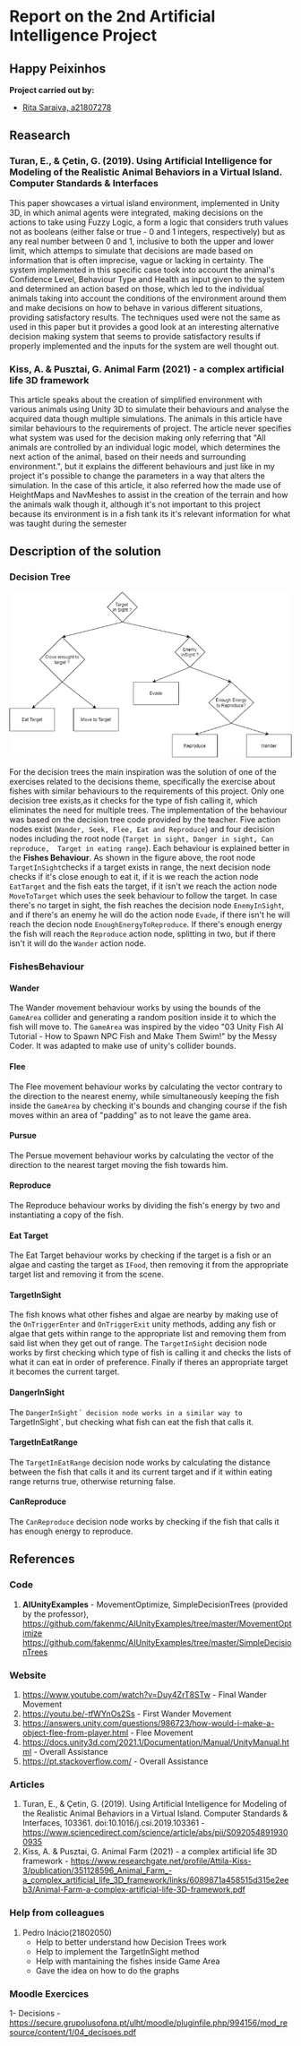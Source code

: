 # Report on the 2nd Artificial Intelligence Project

## Happy Peixinhos

**Project carried out by:**
- [Rita Saraiva, a21807278](https://github.com/RitaSaraiva)

## Reasearch

### Turan, E., & Çetin, G. (2019). Using Artificial Intelligence for Modeling of the Realistic Animal Behaviors in a Virtual Island. Computer Standards & Interfaces

This paper showcases a virtual island environment, implemented in Unity 3D, in 
which animal agents were integrated, making decisions on the actions to take using
Fuzzy Logic, a form a logic that considers truth values not as booleans (either 
false or true - 0 and 1 integers, respectively) but as any real number between 0
and 1, inclusive to both the upper and lower limit, which attemps to simulate that
decisions are made based on information that is often imprecise, vague or lacking
in certainty. The system implemented in this specific case took into account the
animal's Confidence Level, Behaviour Type and Health as input given to the system
and determined an action based on those, which led to the individual animals 
taking into account the conditions of the environment around them and make 
decisions on how to behave in various different situations, providing satisfactory
results. The techniques used were not the same as used in this paper but it provides
a good look at an interesting alternative decision making system that seems to 
provide satisfactory results if properly implemented and the inputs for the system
are well thought out.

### Kiss, A. & Pusztai, G. Animal Farm (2021) - a complex artificial life 3D framework

This article speaks about the creation of simplified environment with various 
animals using Unity 3D to simulate their behaviours and analyse the acquired data
though multiple simulations. The animals in this article have similar behaviours
to the requirements of project. The article never specifies what system was used
for the decision making only referring that "All animals are controlled by an 
individual logic model, which determines the next action of the animal, based on 
their needs and surrounding environment.", but it explains the different behaviours
and just like in my project it's possible to change the parameters in a way that
alters the simulation. In the case of this article, it also referred how the made
use of HeightMaps and NavMeshes to assist in the creation of the terrain and how
the animals walk though it, although it's not important to this project because 
its environment is in a fish tank its it's relevant information for what was taught
during the semester

## Description of the solution

### Decision Tree
![Decision Tree](decisionTree.png "DecisionTree")

For the decision trees the main inspiration was the solution of one of the 
exercises related to the decisions theme, specifically the exercise about fishes
with similar behaviours to the requirements of this project. Only one decision 
tree exists,as it checks for the type of fish calling it, which eliminates the 
need for multiple trees.
The implementation of the behaviour was based on the decision tree code provided
by the teacher.
Five action nodes exist (`Wander, Seek, Flee, Eat and Reproduce`) and four decision
nodes including the root node (`Target in sight, Danger in sight, Can reproduce, 
Target in eating range`). Each behaviour is explained better in the **Fishes 
Behaviour**.
As shown in the figure above, the root node `TargetInSight`checks if a
target exists in range, the next decision node checks if it's close enough
to eat it, if it is we reach the action node `EatTarget` and the fish eats the 
target, if it isn't we reach the action node `MoveToTarget` which uses the seek
behaviour to follow the target. In case there's no target in sight, the fish 
reaches the decision node `EnemyInSight`, and if there's an enemy he will do the
action node `Evade`, if there isn't he will reach the decion node 
`EnoughEnergyToReproduce`. If there's enough energy the fish will reach the 
`Reproduce` action node, splitting in two, but if there isn't it will do the 
`Wander` action node.
 
### FishesBehaviour

#### Wander
The Wander movement behaviour works by using the bounds of the `GameArea` collider
	and generating a random position inside it to which the fish will move to.
	The `GameArea` was inspired by the video "03 Unity Fish AI Tutorial - How to 
	Spawn NPC Fish and Make Them Swim!" by the Messy Coder. It was adapted to make
	use of unity's collider bounds.

#### Flee
The Flee movement behaviour works by calculating the vector contrary to the
	direction to the nearest enemy, while simultaneously keeping the fish inside
	the `GameArea` by checking it's bounds and changing course if the fish moves
	within an area of "padding" as to not leave the game area.

#### Pursue
The Persue movement behaviour works by calculating the vector of the direction
	to the nearest target moving the fish towards him. 

#### Reproduce
The Reproduce behaviour works by dividing the fish's energy by two and 
	instantiating a copy of the fish.

#### Eat Target
The Eat Target behaviour works by checking if the target is a fish or an algae
	and casting the target as `IFood`, then removing it from the appropriate target
	list and removing it from the scene.

#### TargetInSight
The fish knows what other fishes and algae are nearby by making use of the
	`OnTriggerEnter` and `OnTriggerExit` unity methods, adding any fish or algae
	that gets within range to the appropriate list and removing them from said list
	when they get out of range. The `TargetInSight` decision node works by first
	checking which type of fish is calling it and checks the lists of what it can
	eat in order of preference. Finally if theres an appropriate target it becomes
	the current target.

#### DangerInSight
The `DangerInSight´ decision node works in a similar way to `TargetInSight`,
	but checking what fish can eat the fish that calls it.

#### TargetInEatRange
The `TargetInEatRange` decision node works by calculating the distance between
	the fish that calls it and its current target and if it within eating range 
	returns true, otherwise returning false.

#### CanReproduce
The `CanReproduce` decision node works by checking if the fish that calls it has
	enough energy to reproduce.

## References

### Code

1.  **AIUnityExamples** - MovementOptimize, SimpleDecisionTrees  (provided by the 
                          professor), 
    https://github.com/fakenmc/AIUnityExamples/tree/master/MovementOptimize
    https://github.com/fakenmc/AIUnityExamples/tree/master/SimpleDecisionTrees

### Website

1. https://www.youtube.com/watch?v=Duy4ZrT8STw - Final Wander Movement 
2. https://youtu.be/-tfWYnOs2Ss - First Wander Movement 
3. https://answers.unity.com/questions/986723/how-would-i-make-a-object-flee-from-player.html - Flee Movement
4. https://docs.unity3d.com/2021.1/Documentation/Manual/UnityManual.html - Overall Assistance
5. https://pt.stackoverflow.com/ - Overall Assistance

### Articles

1. Turan, E., & Çetin, G. (2019). Using Artificial Intelligence for Modeling of the Realistic Animal Behaviors in a Virtual Island. Computer Standards & Interfaces, 103361. doi:10.1016/j.csi.2019.103361 - https://www.sciencedirect.com/science/article/abs/pii/S0920548919300935
2.  Kiss, A. & Pusztai, G. Animal Farm (2021) - a complex artificial life 3D framework - 
https://www.researchgate.net/profile/Attila-Kiss-3/publication/351128596_Animal_Farm_-a_complex_artificial_life_3D_framework/links/6089871a458515d315e2eeb3/Animal-Farm-a-complex-artificial-life-3D-framework.pdf
### Help from colleagues

1. Pedro Inácio(21802050) 
   - Help to better understand how Decision Trees work 
   - Help to implement the TargetInSight method
   - Help with mantaining the fishes inside Game Area
   - Gave the idea on how to do the graphs 

### Moodle Exercices

1- Decisions - https://secure.grupolusofona.pt/ulht/moodle/pluginfile.php/994156/mod_resource/content/1/04_decisoes.pdf 

